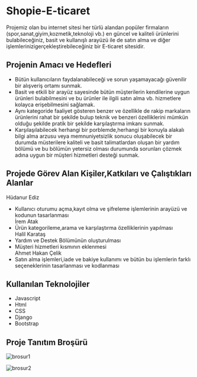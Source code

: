 # Shopie-E-ticaret
 Projemiz olan bu internet sitesi her türlü alandan popüler firmaların (spor,sanat,giyim,kozmetik,teknoloji vb.) en güncel ve kaliteli ürünlerini bulabileceğiniz, basit ve kullanışlı arayüzü ile de satın alma ve diğer işlemlerinizigerçekleştirebileceğiniz bir E-ticaret sitesidir. 
 
 ## Projenin Amacı ve Hedefleri
 - Bütün kullanıcıların faydalanabileceği ve sorun yaşamayacağı güvenilir bir alışveriş ortamı sunmak.
 - Basit ve etkili bir arayüz sayesinde bütün müşterilerin kendilerine uygun ürünleri bulabilmesini ve bu ürünler ile ilgili satın alma vb. hizmetlere kolayca erişebilmesini sağlamak. 
 - Aynı kategoride faaliyet gösteren benzer ve özellikle de rakip markaların ürünlerini rahat bir şekilde bulup teknik ve benzeri özelliklerini mümkün olduğu şekilde pratik bir şekilde karşılaştırma imkanı sunmak.
 - Karşılaşılabilecek herhangi bir porblemde,herhangi bir konuyla alakalı bilgi alma arzusu veya memnuniyetsizlik sonucu oluşabilecek bir durumda müsterilere kaliteli ve basit talimatlardan oluşan bir yardım bölümü ve bu bölümün yetersiz olması durumunda sorunları çözmek adına uygun bir müşteri hizmetleri desteği sunmak.
 
## Projede Görev Alan Kişiler,Katkıları ve Çalıştıkları Alanlar 
Hüdanur Ediz
- Kullanıcı oturumu açma,kayıt olma ve şifreleme işlemlerinin arayüzü ve kodunun tasarlanması <br>
İrem Atak
- Ürün kategorileme,arama ve karşılaştırma özelliklerinin yapılması <br>
Halil Karataş <br>
- Yardım ve Destek Bölümünün oluşturulması
- Müşteri hizmetleri kısmının eklenmesi <br>
Ahmet Hakan Çelik
- Satın alma işlemleri,iade ve bakiye kullanımı ve bütün bu işlemlerin farklı seçeneklerinin tasarlanması ve kodlanması 
 
 ## Kullanılan Teknolojiler
 - Javascript
 - Html
 - CSS
 - Django
 - Bootstrap
 
 ## Proje Tanıtım Broşürü
 
![brosur1](https://user-images.githubusercontent.com/73705686/235508784-05a21eb6-d3de-443e-9672-74a83539064c.jpg)


![brosur2](https://user-images.githubusercontent.com/73705686/235508809-3d319059-9f89-4f04-ae12-c9216068c9d2.jpg)
